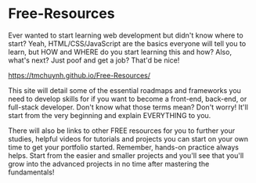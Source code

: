 
# Free-Resources

Ever wanted to start learning web development but didn't know where to start? Yeah, HTML/CSS/JavaScript are the basics everyone will tell you to learn, but HOW and WHERE do you start learning this and how? Also, what's next? Just poof and get a job? That'd be nice!

https://tmchuynh.github.io/Free-Resources/

This site will detail some of the essential roadmaps and frameworks you need to develop skills for if you want to become a front-end, back-end, or full-stack developer. Don't know what those terms mean? Don't worry! It'll start from the very beginning and explain EVERYTHING to you.

There will also be links to other FREE resources for you to further your studies, helpful videos for tutorials and projects you can start on your own time to get your portfolio started. Remember, hands-on practice always helps. Start from the easier and smaller projects and you'll see that you'll grow into the advanced projects in no time after mastering the fundamentals!

